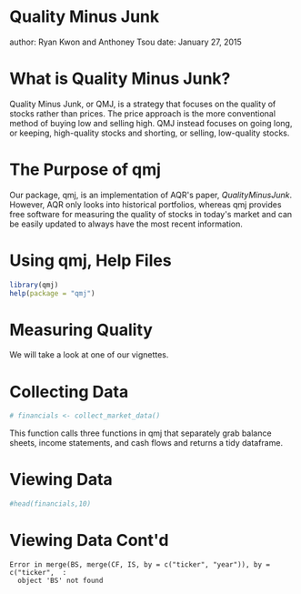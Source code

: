 Quality Minus Junk
========================================================
author: Ryan Kwon and Anthoney Tsou
date: January 27, 2015

What is Quality Minus Junk?
========================================================

Quality Minus Junk, or QMJ, is a strategy that focuses on
the quality of stocks rather than prices. The price approach 
is the more conventional method of buying low and selling high. 
QMJ instead focuses on going long, or keeping, high-quality stocks 
and shorting, or selling, low-quality stocks.

The Purpose of qmj
========================================================
Our package, qmj, is an implementation of AQR's paper, 
$Quality Minus Junk$. However, AQR only looks into historical
portfolios, whereas qmj provides free software for measuring the 
quality of stocks in today's market and can be easily updated to 
always have the most recent information.

Using qmj, Help Files
========================================================

```r
library(qmj)
help(package = "qmj")
```

Measuring Quality
========================================================

We will take a look at one of our vignettes.

Collecting Data
========================================================


```r
# financials <- collect_market_data()
```

This function calls three functions in qmj that separately grab balance sheets, income statements, and cash  flows and returns a tidy dataframe. 

Viewing Data
========================================================

```r
#head(financials,10)
```

Viewing Data Cont'd
========================================================















```
Error in merge(BS, merge(CF, IS, by = c("ticker", "year")), by = c("ticker",  : 
  object 'BS' not found
```
